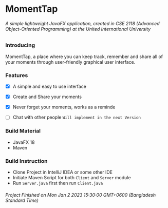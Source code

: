 # MomentTap
###### A simple lightweight JavaFX application, created in CSE 2118 (Advanced Object-Oriented Programming) at the United International University


### Introducing
MomentTap, a place where you can keep track, remember and share all of your moments through user-friendly graphical user interface.


### Features
- [x] A simple and easy to use interface
- [x] Create and Share your moments
- [x] Never forget your moments, works as a reminde
- [ ] Chat with other people `Will implement in the next Version`


### Build Material
- JavaFX 18
- Maven


### Build Instruction
- Clone Project in IntelliJ IDEA or some other IDE
- Initiate Maven Script for both `Client` and `Server` module
- Run `Server.java` first then run `Client.java`


######  Project Finished on Mon Jan 2 2023 15:30:00 GMT+0600 (Bangladesh Standard Time)
